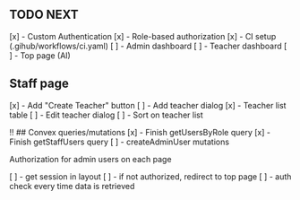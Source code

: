 ## TODO NEXT

[x] - Custom Authentication
[x] - Role-based authorization
[x] - CI setup (.gihub/workflows/ci.yaml)
[ ] - Admin dashboard
[ ] - Teacher dashboard
[ ] - Top page (AI)


## Staff page
[x] - Add "Create Teacher" button
[ ] - Add teacher dialog
[x] - Teacher list table
[ ] - Edit teacher dialog
[ ] - Sort on teacher list

!! ## Convex queries/mutations
[x] - Finish getUsersByRole query
[x] - Finish getStaffUsers query
[ ] - createAdminUser mutations



Authorization for admin users on each page

[ ] - get session in layout
[ ] - if not authorized, redirect to top page
[ ] - auth check every time data is retrieved
